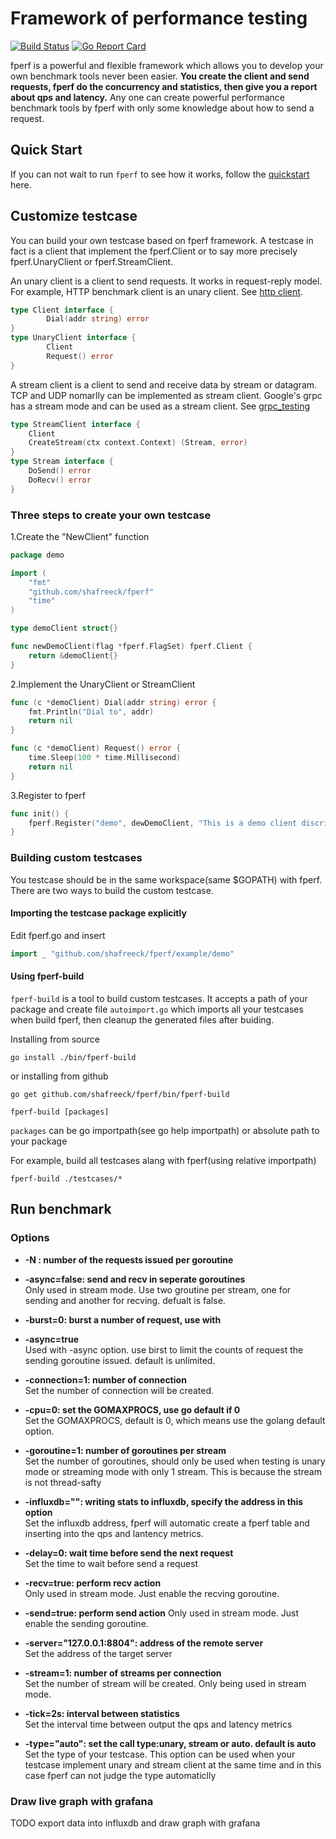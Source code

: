 # Framework of performance testing 
[![Build Status](https://travis-ci.org/shafreeck/fperf.svg?branch=master)](https://travis-ci.org/shafreeck/fperf)
[![Go Report Card](https://goreportcard.com/badge/github.com/shafreeck/fperf)](https://goreportcard.com/report/github.com/shafreeck/fperf)

fperf is a powerful and flexible framework which allows you to develop your own benchmark tools never been easier.
**You create the client and send requests, fperf do the concurrency and statistics, then give you a report about qps and latency.**
Any one can create powerful performance benchmark tools by fperf with only some knowledge about how to send a request.

## Quick Start
If you can not wait to run `fperf` to see how it works, follow the [quickstart](docs/quickstart.md)
 here.

## Customize testcase
You can build your own testcase based on fperf framework. A testcase in fact is a client that
implement the fperf.Client or to say more precisely fperf.UnaryClient or fperf.StreamClient.

An unary client is a client to send requests. It works in request-reply model. For example,
HTTP benchmark client is an unary client. See [http client](testcases/http/httpclient.go).
```go
type Client interface {
        Dial(addr string) error
}
type UnaryClient interface {
        Client
        Request() error
}
```

A stream client is a client to send and receive data by stream or datagram. TCP and UDP nomarlly
can be implemented as stream client. Google's grpc has a stream mode and can be used as a stream
client. See [grpc_testing](client/grpc_testing_client.go)
```go
type StreamClient interface {
	Client
	CreateStream(ctx context.Context) (Stream, error)
}
type Stream interface {
	DoSend() error
	DoRecv() error
}
```

### Three steps to create your own testcase
1.Create the "NewClient" function

```go
package demo

import (
	"fmt"
	"github.com/shafreeck/fperf"
	"time"
)

type demoClient struct{}

func newDemoClient(flag *fperf.FlagSet) fperf.Client {
	return &demoClient{}
}
```

2.Implement the UnaryClient or StreamClient
```go
func (c *demoClient) Dial(addr string) error {
	fmt.Println("Dial to", addr)
	return nil
}

func (c *demoClient) Request() error {
	time.Sleep(100 * time.Millisecond)
	return nil
}
```

3.Register to fperf
```go
func init() {
	fperf.Register("demo", dewDemoClient, "This is a demo client discription")
}
```

### Building custom testcases
You testcase should be in the same workspace(same $GOPATH) with fperf. There are two ways to build the custom testcase.  
#### Importing the testcase package explicitly

Edit fperf.go and insert
```go
import _ "github.com/shafreeck/fperf/example/demo"
```

#### Using fperf-build

`fperf-build` is a tool to build custom testcases. It accepts a path of your package and
create file `autoimport.go` which imports all your testcases when build fperf, then cleanup the
generated files after buiding.

Installing from source
```
go install ./bin/fperf-build
```
or  installing from github
```
go get github.com/shafreeck/fperf/bin/fperf-build
```

```shell
fperf-build [packages]
```

`packages` can be go importpath(see go help importpath) or absolute path to your package

For example, build all testcases alang with fperf(using relative importpath)

```
fperf-build ./testcases/* 
```

## Run benchmark
### Options
* **-N : number of the requests issued per goroutine**
* **-async=false: send and recv in seperate goroutines**  
Only used in stream mode. Use two groutine per stream, one for sending and another for recving.
defualt is false.

* **-burst=0: burst a number of request, use with**

* **-async=true**  
Used with -async option. use birst to limit the counts of request the sending goroutine issued.
default is unlimited.

* **-connection=1: number of connection**  
Set the number of connection will be created.

* **-cpu=0: set the GOMAXPROCS, use go default if 0**  
Set the GOMAXPROCS, default is 0, which means use the golang default option.

* **-goroutine=1: number of goroutines per stream**  
Set the number of goroutines, should only be used when testing is unary mode or streaming mode
with only 1 stream. This is because the stream is not thread-safty

* **-influxdb="": writing stats to influxdb, specify the address in this option**  
Set the influxdb address, fperf will automatic create a fperf table and inserting 
into the qps and lantency metrics.

* **-delay=0: wait <delay> time before send the next request**  
Set the time to wait before send a request

* **-recv=true: perform recv action**  
Only used in stream mode. Just enable the recving goroutine.

* **-send=true: perform send action**
Only used in stream mode. Just enable the sending goroutine.

* **-server="127.0.0.1:8804": address of the remote server**  
Set the address of the target server

* **-stream=1: number of streams per connection**  
Set the number of stream will be created. Only being used in stream mode.

* **-tick=2s: interval between statistics**  
Set the interval time between output the qps and latency metrics

* **-type="auto": set the call type:unary, stream or auto. default is auto**  
Set the type of your testcase. This option can be used when your testcase implement
unary and stream client at the same time and in this case fperf can not judge the type
automaticlly

### Draw live graph with grafana

TODO export data into influxdb and draw graph with grafana
